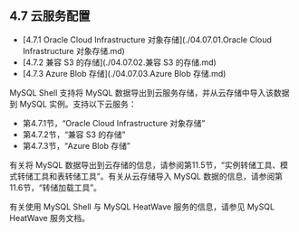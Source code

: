 ## 4.7 云服务配置

- [4.7.1 Oracle Cloud Infrastructure 对象存储](./04.07.01.Oracle Cloud Infrastructure 对象存储.md)
- [4.7.2 兼容 S3 的存储](./04.07.02.兼容 S3 的存储.md)
- [4.7.3 Azure Blob 存储](./04.07.03.Azure Blob 存储.md)

MySQL Shell 支持将 MySQL 数据导出到云服务存储，并从云存储中导入该数据到 MySQL 实例。支持以下云服务：

- 第4.7.1节，“Oracle Cloud Infrastructure 对象存储”
- 第4.7.2节，“兼容 S3 的存储”
- 第4.7.3节，“Azure Blob 存储”

有关将 MySQL 数据导出到云存储的信息，请参阅第11.5节，“实例转储工具、模式转储工具和表转储工具”。有关从云存储导入 MySQL 数据的信息，请参阅第11.6节，“转储加载工具”。

有关使用 MySQL Shell 与 MySQL HeatWave 服务的信息，请参见 MySQL HeatWave 服务文档。